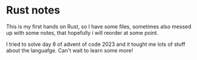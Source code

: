 # Rust notes

This is my first hands on Rust, so I have some files, sometimes also messed up with some notes, that hopefully i will reorder at some point.

I tried to solve day 8 of advent of code 2023 and it tought me lots of stuff about the languafge. Can't wait to learn some more! 


